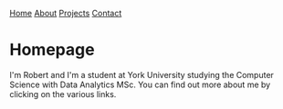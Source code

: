 [Home](/index.md)    [About](/about.md)    [Projects](/project.md)    [Contact](/contact.md)
# Homepage

I'm Robert and I'm a student at York University studying the Computer Science with Data Analytics MSc. You can find out more about me by clicking on the various links.


